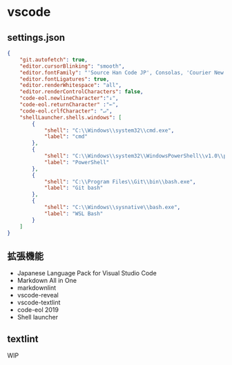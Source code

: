 # vscode

## settings.json

```json:settings.json
{
    "git.autofetch": true,
    "editor.cursorBlinking": "smooth",
    "editor.fontFamily": "'Source Han Code JP', Consolas, 'Courier New', monospace",
    "editor.fontLigatures": true,
    "editor.renderWhitespace": "all",
    "editor.renderControlCharacters": false,
    "code-eol.newlineCharacter":"↓",
    "code-eol.returnCharacter" :"←",
    "code-eol.crlfCharacter": "↵",
    "shellLauncher.shells.windows": [
        {
            "shell": "C:\\Windows\\system32\\cmd.exe",
            "label": "cmd"
        },
        {
            "shell": "C:\\Windows\\system32\\WindowsPowerShell\\v1.0\\powershell.exe",
            "label": "PowerShell"
        },
        {
            "shell": "C:\\Program Files\\Git\\bin\\bash.exe",
            "label": "Git bash"
        },
        {
            "shell": "C:\\Windows\\sysnative\\bash.exe",
            "label": "WSL Bash"
        }
    ]
}
```

## 拡張機能

- Japanese Language Pack for Visual Studio Code
- Markdown All in One
- markdownlint
- vscode-reveal
- vscode-textlint
- code-eol 2019
- Shell launcher

## textlint

WIP

